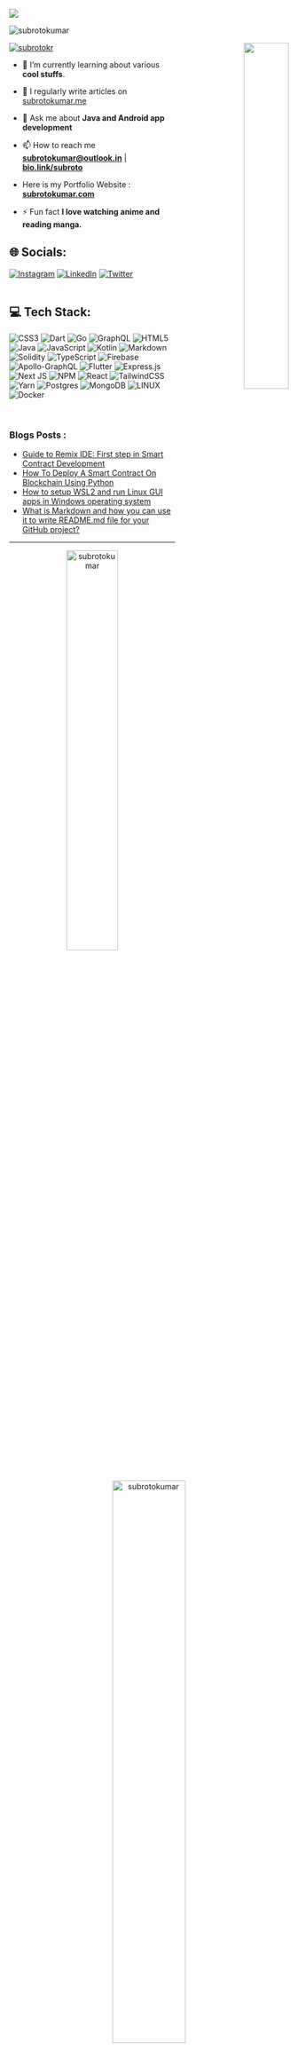 ![](https://cdn.discordapp.com/attachments/714398127662039080/953245066191831040/Hello_my_name_is_Subroto._Nice_to_meet_you..png)
<!--
<h1 align="center"> Hey, I'm Subroto! </h1>
<h3 align="center" style="background:#767676;"> Just a curious programmer </h3>
-->
<p align="left"> <img src="https://komarev.com/ghpvc/?username=subrotokumar&label=Profile%20views&color=0e75b6&style=flat" alt="subrotokumar" /> </p>

<!--
<p align="right"> <img align="right" width="50%" src="https://cdn.discordapp.com/attachments/714398127662039080/980524842669449226/giphy.webp" /> </p> -->   
<p align="right"> <img align="right" width="40%" src="https://user-images.githubusercontent.com/95968368/183289298-957af452-56c4-452a-b742-e2287a480753.png"> </p> 

<p align="left"> <a href="https://twitter.com/isubrotokumar" target="blank"><img src="https://img.shields.io/twitter/follow/isubrotokumar?logo=twitter&style=for-the-badge" alt="subrotokr" /></a> </p>  

- 🌱 I’m currently learning about various **cool stuffs**.

- 📝 I regularly write articles on [subrotokumar.me](https://subrotokumar.me)

- 💬 Ask me about **Java and Android app development**

- 📫 How to reach me **subrotokumar@outlook.in** | [**bio.link/subroto**](https://bio.link/subroto)
- Here is my Portfolio Website : [**subrotokumar.com**](https://subrotokumar.com)

- ⚡ Fun fact **I love watching anime and reading manga.**

  
## 🌐 Socials:
[![Instagram](https://img.shields.io/badge/Instagram-%23E4405F.svg?logo=Instagram&logoColor=white)](https://instagram.com/isubrotokumar) [![LinkedIn](https://img.shields.io/badge/LinkedIn-%230077B5.svg?logo=linkedin&logoColor=white)](https://linkedin.com/in/kumarsubroto) [![Twitter](https://img.shields.io/badge/Twitter-%231DA1F2.svg?logo=Twitter&logoColor=white)](https://twitter.com/isubrotokumar) 
<br><br>

</p>

## 💻 Tech Stack:
![CSS3](https://img.shields.io/badge/css3-%231572B6.svg?style=for-the-badge&logo=css3&logoColor=white) ![Dart](https://img.shields.io/badge/dart-%230175C2.svg?style=for-the-badge&logo=dart&logoColor=white) ![Go](https://img.shields.io/badge/go-%2300ADD8.svg?style=for-the-badge&logo=go&logoColor=white) ![GraphQL](https://img.shields.io/badge/-GraphQL-E10098?style=for-the-badge&logo=graphql&logoColor=white) ![HTML5](https://img.shields.io/badge/html5-%23E34F26.svg?style=for-the-badge&logo=html5&logoColor=white) ![Java](https://img.shields.io/badge/java-%23ED8B00.svg?style=for-the-badge&logo=java&logoColor=white) ![JavaScript](https://img.shields.io/badge/javascript-%23323330.svg?style=for-the-badge&logo=javascript&logoColor=%23F7DF1E) ![Kotlin](https://img.shields.io/badge/kotlin-%230095D5.svg?style=for-the-badge&logo=kotlin&logoColor=white) ![Markdown](https://img.shields.io/badge/markdown-%23000000.svg?style=for-the-badge&logo=markdown&logoColor=white) ![Solidity](https://img.shields.io/badge/Solidity-%23363636.svg?style=for-the-badge&logo=solidity&logoColor=white) ![TypeScript](https://img.shields.io/badge/typescript-%23007ACC.svg?style=for-the-badge&logo=typescript&logoColor=white) ![Firebase](https://img.shields.io/badge/firebase-%23039BE5.svg?style=for-the-badge&logo=firebase) ![Apollo-GraphQL](https://img.shields.io/badge/-ApolloGraphQL-311C87?style=for-the-badge&logo=apollo-graphql) ![Flutter](https://img.shields.io/badge/Flutter-%2302569B.svg?style=for-the-badge&logo=Flutter&logoColor=white) ![Express.js](https://img.shields.io/badge/express.js-%23404d59.svg?style=for-the-badge&logo=express&logoColor=%2361DAFB) ![Next JS](https://img.shields.io/badge/Next-black?style=for-the-badge&logo=next.js&logoColor=white) ![NPM](https://img.shields.io/badge/NPM-%23000000.svg?style=for-the-badge&logo=npm&logoColor=white) ![React](https://img.shields.io/badge/react-%2320232a.svg?style=for-the-badge&logo=react&logoColor=%2361DAFB) ![TailwindCSS](https://img.shields.io/badge/tailwindcss-%2338B2AC.svg?style=for-the-badge&logo=tailwind-css&logoColor=white) ![Yarn](https://img.shields.io/badge/yarn-%232C8EBB.svg?style=for-the-badge&logo=yarn&logoColor=white) ![Postgres](https://img.shields.io/badge/postgres-%23316192.svg?style=for-the-badge&logo=postgresql&logoColor=white) ![MongoDB](https://img.shields.io/badge/MongoDB-%234ea94b.svg?style=for-the-badge&logo=mongodb&logoColor=white) ![LINUX](https://img.shields.io/badge/Linux-FCC624?style=for-the-badge&logo=linux&logoColor=black) ![Docker](https://img.shields.io/badge/docker-%230db7ed.svg?style=for-the-badge&logo=docker&logoColor=white)

<br>

### Blogs Posts :
<!-- BLOG-POST-LIST:START -->
- [Guide to Remix IDE: First step in Smart Contract Development](https://subrotokumar.me/guide-to-remix-ide)
- [How To Deploy A Smart Contract On Blockchain Using Python](https://subrotokumar.me/how-to-deploy-a-smart-contract-on-blockchain-using-python)
- [How to setup WSL2 and run Linux GUI apps in Windows operating system](https://subrotokumar.me/how-to-setup-wsl2-and-run-linux-gui-apps-in-windows-operating-system-1)
- [What is Markdown and how you can use it to write README.md file for your GitHub project?](https://subrotokumar.me/what-is-markdown-and-how-you-can-use-it-to-write-readmemd-file-for-your-github-project)
<!-- BLOG-POST-LIST:END -->  
---
<p align="center">
<img align="center" width="43%" src="https://github-readme-stats.vercel.app/api?username=subrotokumar&theme=swift&hide_border=false&include_all_commits=true&count_private=true" alt="subrotokumar" /><img align="center" width="51%" src="https://github-readme-streak-stats.herokuapp.com/?user=subrotokumar&theme=swift&hide_border=false"  alt="subrotokumar" />
</p>
<p align="center">
<img align="center" width="50%" src="https://github-readme-stats.vercel.app/api/top-langs?username=subrotokumar&show_icons=true&locale=en&layout=compact" alt="subrotokumar" />
</p>

---
<h2 align="center"> Show some ❤️ by starring some of the repositories! </h2>  

  <!-- ## 💰 You can help me by Donating
(https://img.shields.io/badge/Buy%20Me%20a%20Coffee-ffdd00?style=for-the-badge&logo=buy-me-a-coffee&logoColor=black)](https://buymeacoffee.com/subrotokumar)  -->

